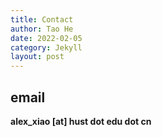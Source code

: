 ```yaml
---
title: Contact
author: Tao He
date: 2022-02-05
category: Jekyll
layout: post
---
```


## email

**alex_xiao [at] hust dot edu dot cn**